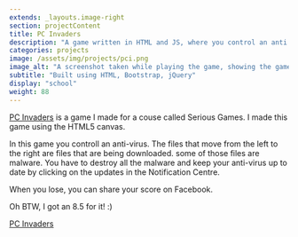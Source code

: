 ```yaml
---
extends: _layouts.image-right
section: projectContent
title: PC Invaders
description: "A game written in HTML and JS, where you control an anti virus and have to protect your computer from viruses. Made for university"
categories: projects
image: /assets/img/projects/pci.png
image_alt: "A screenshot taken while playing the game, showing the gameplay of the game."
subtitle: "Built using HTML, Bootstrap, jQuery"
display: "school"
weight: 88
---
```


[PC Invaders](https://projects.thomasdeluca.nl/game) is a game I made for a couse called Serious Games. I made this game using the HTML5 canvas.

In this game you controll an anti-virus. The files that move from the left to the right are files that are being downloaded. some of those files are malware. You have to destroy all the malware and keep your anti-virus up to date by clicking on the updates in the Notification Centre.

When you lose, you can share your score on Facebook.

Oh BTW, I got an 8.5 for it! :)

[PC Invaders](https://projects.thomasdeluca.nl/game)